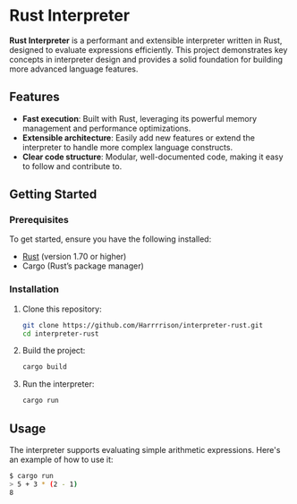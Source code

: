 # Rust Interpreter

**Rust Interpreter** is a performant and extensible interpreter written in Rust, designed to evaluate expressions efficiently. This project demonstrates key concepts in interpreter design and provides a solid foundation for building more advanced language features.

## Features

- **Fast execution**: Built with Rust, leveraging its powerful memory management and performance optimizations.
- **Extensible architecture**: Easily add new features or extend the interpreter to handle more complex language constructs.
- **Clear code structure**: Modular, well-documented code, making it easy to follow and contribute to.

## Getting Started

### Prerequisites

To get started, ensure you have the following installed:

- [Rust](https://www.rust-lang.org/tools/install) (version 1.70 or higher)
- Cargo (Rust’s package manager)

### Installation

1. Clone this repository:

    ```bash
    git clone https://github.com/Harrrrison/interpreter-rust.git
    cd interpreter-rust
    ```

2. Build the project:

    ```bash
    cargo build
    ```

3. Run the interpreter:

    ```bash
    cargo run
    ```

## Usage

The interpreter supports evaluating simple arithmetic expressions. Here's an example of how to use it:

```bash
$ cargo run
> 5 + 3 * (2 - 1)
8
